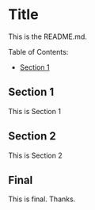 # Title

This is the README.md.

Table of Contents:

- [Section 1](#Section1)


## Section 1

This is Section 1



## Section 2

This is Section 2


## Final

This is final. Thanks.
